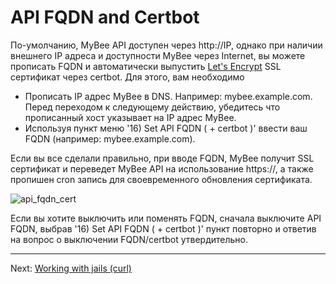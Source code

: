 # API FQDN and Certbot

По-умолчанию, MyBee API доступен через http://IP, однако при наличии внешнего IP адреса и доступности MyBee через Internet, вы можете прописать FQDN и автоматически выпустить [Let's Encrypt](https://letsencrypt.org) SSL сертификат через certbot.
Для этого, вам необходимо

- Прописать IP адрес MyBee в DNS. Например: mybee.example.com. Перед переходом к следующему действию, убедитесь что прописанный хост указывает на IP адрес MyBee.
- Используя пункт меню '16) Set API FQDN ( + certbot )' ввести ваш FQDN (например: mybee.example.com).

Если вы все сделали правильно, при вводе FQDN, MyBee получит SSL сертификат и переведет MyBee API на использование https://, а также пропишен cron запись для своевременного обновления сертификата.

![api_fqdn_cert](https://user-images.githubusercontent.com/926409/178330856-03182cf3-5367-42c8-968b-7f0130baec2d.png)


Если вы хотите выключить или поменять FQDN, сначала выключите API FQDN, выбрав '16) Set API FQDN ( + certbot )' пункт повторно и ответив на вопрос о выключении FQDN/certbot утвердительно.


---

Next: [Working with jails (curl)](jail_curl.md)
